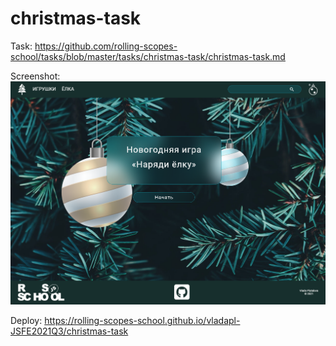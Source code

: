 # christmas-task

Task: https://github.com/rolling-scopes-school/tasks/blob/master/tasks/christmas-task/christmas-task.md

Screenshot:
![](https://github.com/VladaPL/christmas-task/raw/main/christmas-task/img-readme4.png)

Deploy: https://rolling-scopes-school.github.io/vladapl-JSFE2021Q3/christmas-task
